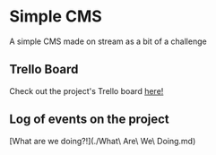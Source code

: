 # Simple CMS
A simple CMS made on stream as a bit of a challenge

## Trello Board
Check out the project's Trello board [here!](https://trello.com/b/S2gdVTdb/simple-cms)

## Log of events on the project
[What are we doing?!](./What\ Are\ We\ Doing.md)
